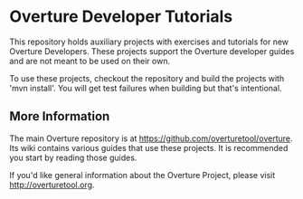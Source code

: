 # Overture Developer Tutorials 

This repository holds auxiliary projects with exercises and tutorials for new
Overture Developers. These projects support the Overture developer guides and
are not meant to be used on their own.

To use these projects, checkout the repository and build the projects with 'mvn
install'. You will get test failures when building but that's intentional.


## More Information

The main Overture repository is at https://github.com/overturetool/overture.
Its wiki contains various guides that use these projects. It is recommended you start
by reading those guides.

If you'd like general information about the Overture Project, please visit
http://overturetool.org.


